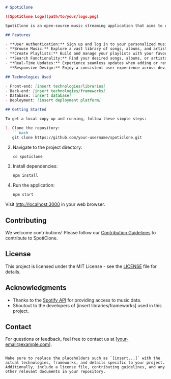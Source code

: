 ```markdown
# SpotiClone

![SpotiClone Logo](path/to/your/logo.png)

SpotiClone is an open-source music streaming application that aims to replicate the core features and user experience of Spotify. It's built with [insert technologies/frameworks used].

## Features

- **User Authentication:** Sign up and log in to your personalized music account.
- **Browse Music:** Explore a vast library of songs, albums, and artists.
- **Create Playlists:** Build and manage your playlists with your favorite tracks.
- **Search Functionality:** Find your desired songs, albums, or artists quickly.
- **Real-Time Updates:** Experience seamless updates when adding or removing songs from playlists.
- **Responsive Design:** Enjoy a consistent user experience across devices.

## Technologies Used

- Front-end: [insert technologies/libraries]
- Back-end: [insert technologies/frameworks]
- Database: [insert database]
- Deployment: [insert deployment platform]

## Getting Started

To get a local copy up and running, follow these simple steps:

1. Clone the repository:
   ```bash
   git clone https://github.com/your-username/spoticlone.git
   ```

2. Navigate to the project directory:
   ```bash
   cd spoticlone
   ```

3. Install dependencies:
   ```bash
   npm install
   ```

4. Run the application:
   ```bash
   npm start
   ```

Visit [http://localhost:3000](http://localhost:3000) in your web browser.

## Contributing

We welcome contributions! Please follow our [Contribution Guidelines](CONTRIBUTING.md) to contribute to SpotiClone.

## License

This project is licensed under the MIT License - see the [LICENSE](LICENSE) file for details.

## Acknowledgments

- Thanks to the [Spotify API](https://developer.spotify.com/documentation/web-api/) for providing access to music data.
- Shoutout to the developers of [insert libraries/frameworks] used in this project.

## Contact

For questions or feedback, feel free to contact us at [your-email@example.com].

```

Make sure to replace the placeholders such as `[insert...]` with the actual technologies, frameworks, and details specific to your project. Additionally, include a license file, contributing guidelines, and any other relevant documents in your repository.
